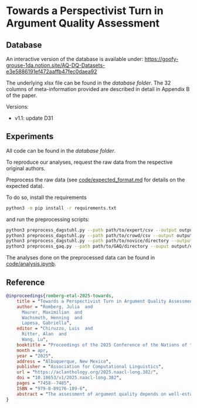 # Towards a Perspectivist Turn in Argument Quality Assessment

## Database
An interactive version of the database is available under: https://goofy-grouse-1da.notion.site/AQ-DQ-Datasets-e3e5886191ef472aaffb47fec0daea92

The underlying xlsx file can be found in the *database folder*. The 32 columns of meta-information provided are described in detail in Appendix B of the paper.

Versions:
- v1.1: update D31

## Experiments
All code can be found in the *database folder*.

To reproduce our analyses, request the raw data from the respective original authors.

Preprocess the raw data (see [code/expected_format.md](code/expected_format.md) for details on the expected data).

To do so, install the requirements
```bash
python3 -m pip install -r requirements.txt
```

and run the preprocessing scripts:
```bash
python3 preprocess_dagstuhl.py --path path/to/expert/csv --output output/directory --annotation_type expert
python3 preprocess_dagstuhl.py --path path/to/crowd/csv --output output/directory --annotation_type crowd
python3 preprocess_dagstuhl.py --path path/to/novice/directory --output output/directory --annotation_type novice
python3 preprocess_gaq.py --path path/to/GAQ/directory --ouput output/directory
```
The analyses done on the preprocessed data can be found in [code/analysis.ipynb](code/analysis.ipynb).

## Reference
```bibtex
@inproceedings{romberg-etal-2025-towards,
    title = "Towards a Perspectivist Turn in Argument Quality Assessment",
    author = "Romberg, Julia  and
      Maurer, Maximilian  and
      Wachsmuth, Henning  and
      Lapesa, Gabriella",
    editor = "Chiruzzo, Luis  and
      Ritter, Alan  and
      Wang, Lu",
    booktitle = "Proceedings of the 2025 Conference of the Nations of the Americas Chapter of the Association for Computational Linguistics: Human Language Technologies (Volume 1: Long Papers)",
    month = apr,
    year = "2025",
    address = "Albuquerque, New Mexico",
    publisher = "Association for Computational Linguistics",
    url = "https://aclanthology.org/2025.naacl-long.382/",
    doi = "10.18653/v1/2025.naacl-long.382",
    pages = "7458--7485",
    ISBN = "979-8-89176-189-6",
    abstract = "The assessment of argument quality depends on well-established logical, rhetorical, and dialectical properties that are unavoidably subjective: multiple valid assessments may exist, there is no unequivocal ground truth. This aligns with recent paths in machine learning, which embrace the co-existence of different perspectives. However, this potential remains largely unexplored in NLP research on argument quality. One crucial reason seems to be the yet unexplored availability of suitable datasets. We fill this gap by conducting a systematic review of argument quality datasets. We assign them to a multi-layered categorization targeting two aspects: (a) What has been annotated: we collect the quality dimensions covered in datasets and consolidate them in an overarching taxonomy, increasing dataset comparability and interoperability. (b) Who annotated: we survey what information is given about annotators, enabling perspectivist research and grounding our recommendations for future actions. To this end, we discuss datasets suitable for developing perspectivist models (i.e., those containing individual, non-aggregated annotations), and we showcase the importance of a controlled selection of annotators in a pilot study."
}
```
